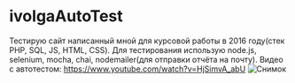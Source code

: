 # ivolgaAutoTest
Тестирую сайт написанный мной для курсовой работы в 2016 году(стек PHP, SQL, JS, HTML, CSS). 
Для тестирования использую node.js, selenium, mocha, chai, nodemailer(для отправки отчёта на почту).
Видео с автотестом: https://www.youtube.com/watch?v=HjSimvA_abU 
![Снимок](https://github.com/xxxform/ivolgaAutoTest/assets/26012820/a76a0353-bfe8-4c87-b061-e194f8d91591)

